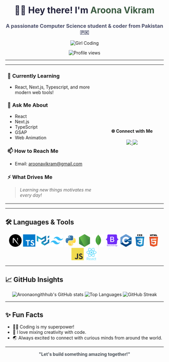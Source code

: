 <h1 align="center" style="color:#22223b;">👩‍💻 Hey there! I'm <span style="color:#3a5a40;">Aroona Vikram</span></h1>
<h3 align="center" style="color:#4a4e69;">A passionate Computer Science student & coder from Pakistan 🇵🇰</h3>

<p align="center">
  <img src="https://user-images.githubusercontent.com/74038190/241765453-85cb9521-97c0-4a65-9358-7db8099fac7f.gif" alt="Girl Coding" width="360" />
</p>

<p align="center">
  <img src="https://komarev.com/ghpvc/?username=aroonaongithhub&label=Profile%20views&color=0e75b6&style=flat" alt="Profile views" />
</p>

---

<table align="center" width="100%">
<tr>
<td width="60%">
  
### 🌱 Currently Learning
- React, Next.js, Typescript, and more modern web tools!

### 💬 Ask Me About
- React
- Next.js
- TypeScript
- GSAP
- Web Animation

### 📫 How to Reach Me
- Email: aroonavikram@gmail.com

### ⚡ What Drives Me
> _Learning new things motivates me every day!_

</td>
<td align="center" width="40%">
  
#### 🌐 Connect with Me

<a href="https://twitter.com/aroona_vikram" target="_blank">
  <img src="https://raw.githubusercontent.com/rahuldkjain/github-profile-readme-generator/master/src/images/icons/Social/twitter.svg" width="32" />
</a>
<a href="https://linkedin.com/in/aroona-vikram" target="_blank">
  <img src="https://raw.githubusercontent.com/rahuldkjain/github-profile-readme-generator/master/src/images/icons/Social/linked-in-alt.svg" width="32" />
</a>

</td>
</tr>
</table>

---

## 🛠️ Languages & Tools

<p align="center">
  <img src="https://raw.githubusercontent.com/devicons/devicon/master/icons/nextjs/nextjs-original.svg" alt="Next.js" width="40" />
  <img src="https://raw.githubusercontent.com/devicons/devicon/master/icons/typescript/typescript-original.svg" alt="TypeScript" width="40"/>
  <img src="https://raw.githubusercontent.com/devicons/devicon/master/icons/materialui/materialui-original.svg" alt="Material UI" width="40"/>
  <img src="https://raw.githubusercontent.com/devicons/devicon/master/icons/tailwindcss/tailwindcss-plain.svg" alt="Tailwind CSS" width="40"/>
  <img src="https://raw.githubusercontent.com/devicons/devicon/master/icons/python/python-original.svg" alt="Python" width="40"/>
  <img src="https://raw.githubusercontent.com/devicons/devicon/master/icons/nodejs/nodejs-original.svg" alt="Node.js" width="40"/>
  <img src="https://raw.githubusercontent.com/devicons/devicon/master/icons/mongodb/mongodb-original.svg" alt="MongoDB" width="40"/>
  <img src="https://raw.githubusercontent.com/devicons/devicon/master/icons/bootstrap/bootstrap-plain-wordmark.svg" alt="Bootstrap" width="40"/> 
  <img src="https://raw.githubusercontent.com/devicons/devicon/master/icons/cplusplus/cplusplus-original.svg" alt="C++" width="40"/> 
  <img src="https://raw.githubusercontent.com/devicons/devicon/master/icons/css3/css3-original-wordmark.svg" alt="CSS3" width="40"/> 
  <img src="https://raw.githubusercontent.com/devicons/devicon/master/icons/html5/html5-original-wordmark.svg" alt="HTML5" width="40"/>
  <img src="https://raw.githubusercontent.com/devicons/devicon/master/icons/javascript/javascript-original.svg" alt="JavaScript" width="40"/>
  <img src="https://raw.githubusercontent.com/devicons/devicon/master/icons/react/react-original-wordmark.svg" alt="React" width="40"/>
</p>

---

## 📈 GitHub Insights

<p align="center">
  <img src="https://github-readme-stats.vercel.app/api?username=aroonaongithhub&show_icons=true&theme=default" alt="Aroonaongithhub's GitHub stats" />
  <img src="https://github-readme-stats.vercel.app/api/top-langs?username=aroonaongithhub&show_icons=true&locale=en&layout=compact&theme=default" alt="Top Languages" />
  <img src="https://github-readme-streak-stats.herokuapp.com/?user=aroonaongithhub&theme=default" alt="GitHub Streak" />
</p>

---

## ✨ Fun Facts

- 🦸‍♀️ Coding is my superpower!
- 🎨 I love mixing creativity with code.
- 🌏 Always excited to connect with curious minds from around the world.

---

<p align="center" style="color:#495057;">
  <b>"Let's build something amazing together!"</b>
</p>
